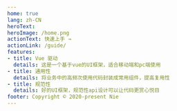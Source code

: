 ```yaml
---
home: true
lang: zh-CN
heroText:
heroImage: /home.png
actionText: 快速上手 →
actionLink: /guide/
features:
- title: Vue 驱动
  details: 这是一个基于vue的UI框架，适合移动端和pc端使用
- title: 通用性
  details: 将业务中的高频次使用代码封装成常用组件，提高复用性
- title: 规范性
  details: 好的UI框架，规范性api设计可以让代码更赏心悦目
footer: Copyright © 2020-present Nie
---
```


